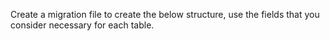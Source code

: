 Create a migration file to create the below structure, use the fields that you consider
necessary for each table.